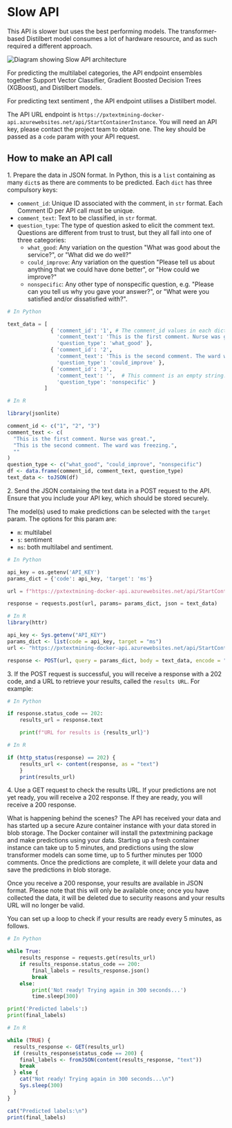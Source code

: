# Slow API

This API is slower but uses the best performing models. The transformer-based Distilbert model consumes a lot of hardware resource, and as such required a different approach.

![Diagram showing Slow API architecture](https://cdu-data-science-team.github.io/PatientExperience-QDC/pxtextmining/slow_API.png)

For predicting the multilabel categories, the API endpoint ensembles together Support Vector Classifier, Gradient Boosted Decision Trees (XGBoost), and Distilbert models.

For predicting text sentiment , the API endpoint utilises a Distilbert model.

The API URL endpoint is `https://pxtextmining-docker-api.azurewebsites.net/api/StartContainerInstance`. You will need an API key, please contact the project team to obtain one. The key should be passed as a `code` param with your API request.

## How to make an API call

1\. Prepare the data in JSON format. In Python, this is a `list` containing as many `dict`s as there are comments to be predicted. Each `dict` has three compulsory keys:

  * `comment_id`: Unique ID associated with the comment, in `str` format. Each Comment ID per API call must be unique.
  * `comment_text`: Text to be classified, in `str` format.
  * `question_type`: The type of question asked to elicit the comment text. Questions are different from trust to trust, but they all fall into one of three categories:
       * `what_good`: Any variation on the question "What was good about the service?", or "What did we do well?"
       * `could_improve`: Any variation on the question "Please tell us about anything that we could have done better", or "How could we improve?"
       * `nonspecific`: Any other type of nonspecific question, e.g. "Please can you tell us why you gave your answer?", or "What were you satisfied and/or dissatisfied with?".

```python
# In Python

text_data = [
              { 'comment_id': '1', # The comment_id values in each dict must be unique.
                'comment_text': 'This is the first comment. Nurse was great.',
                'question_type': 'what_good' },
              { 'comment_id': '2',
                'comment_text': 'This is the second comment. The ward was freezing.',
                'question_type': 'could_improve' },
              { 'comment_id': '3',
                'comment_text': '',  # This comment is an empty string.
                'question_type': 'nonspecific' }
            ]
```

```R
# In R

library(jsonlite)

comment_id <- c("1", "2", "3")
comment_text <- c(
  "This is the first comment. Nurse was great.",
  "This is the second comment. The ward was freezing.",
  ""
)
question_type <- c("what_good", "could_improve", "nonspecific")
df <- data.frame(comment_id, comment_text, question_type)
text_data <- toJSON(df)
```

2\. Send the JSON containing the text data in a POST request to the API. Ensure that you include your API key, which should be stored securely.

The model(s) used to make predictions can be selected with the `target` param. The options for this param are:

- `m`: multilabel
- `s`: sentiment
- `ms`: both multilabel and sentiment.

```python
# In Python

api_key = os.getenv('API_KEY')
params_dict = {'code': api_key, 'target': 'ms'}

url = f"https://pxtextmining-docker-api.azurewebsites.net/api/StartContainerInstance?"

response = requests.post(url, params= params_dict, json = text_data)
```

```R
# In R
library(httr)

api_key <- Sys.getenv("API_KEY")
params_dict <- list(code = api_key, target = "ms")
url <- "https://pxtextmining-docker-api.azurewebsites.net/api/StartContainerInstance"

response <- POST(url, query = params_dict, body = text_data, encode = "json")
```

3\. If the POST request is successful, you will receive a response with a 202 code, and a URL to retrieve your results, called the `results URL`. For example:

```python
# In Python

if response.status_code == 202:
    results_url = response.text

    print(f"URL for results is {results_url}")
```

```R
# In R

if (http_status(response) == 202) {
    results_url <- content(response, as = "text")
    }
    print(results_url)
```

4\. Use a GET request to check the results URL. If your predictions are not yet ready, you will receive a 202 response. If they are ready, you will receive a 200 response.

What is happening behind the scenes? The API has received your data and has started up a secure Azure container instance with your data stored in blob storage. The Docker container will install the pxtextmining package and make predictions using your data. Starting up a fresh container instance can take up to 5 minutes, and predictions using the slow transformer models can some time, up to 5 further minutes per 1000 comments. Once the predictions are complete, it will delete your data and save the predictions in blob storage.

Once you receive a 200 response, your results are available in JSON format. Please note that this will only be available once; once you have collected the data, it will be deleted due to security reasons and your results URL will no longer be valid.

You can set up a loop to check if your results are ready every 5 minutes, as follows.

```python
# In Python

while True:
    results_response = requests.get(results_url)
    if results_response.status_code == 200:
        final_labels = results_response.json()
        break
    else:
        print('Not ready! Trying again in 300 seconds...')
        time.sleep(300)

print('Predicted labels':)
print(final_labels)
```

```R
# In R

while (TRUE) {
  results_response <- GET(results_url)
  if (results_response$status_code == 200) {
    final_labels <- fromJSON(content(results_response, "text"))
    break
  } else {
    cat("Not ready! Trying again in 300 seconds...\n")
    Sys.sleep(300)
  }
}

cat("Predicted labels:\n")
print(final_labels)
```
